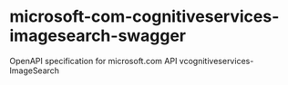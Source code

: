 # microsoft-com-cognitiveservices-imagesearch-swagger
OpenAPI specification for microsoft.com API vcognitiveservices-ImageSearch
